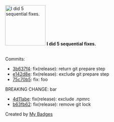 <img src="https://github.com/my-badges/my-badges/blob/master/src/all-badges/fix-commit/fix-5.png?raw=true" alt="I did 5 sequential fixes." title="I did 5 sequential fixes." width="128">
<strong>I did 5 sequential fixes.</strong>
<br><br>

Commits:

- <a href="https://github.com/semrel-extra/demo-msr-cicd/commit/3b637f4d9cdf06d8272a52522fce5c1b1643982a">3b637f4</a>: fix(release): return git prepare step
- <a href="https://github.com/semrel-extra/demo-msr-cicd/commit/e142d8ea8709f476ce75047ef8ede93f9163953c">e142d8e</a>: fix(release): exclude git prepare step
- <a href="https://github.com/semrel-extra/demo-msr-cicd/commit/75c70b536703858e6fab0bae793d8e1871aed7fe">75c70b5</a>: fix: foo

BREAKING CHANGE: bar
- <a href="https://github.com/semrel-extra/demo-msr-cicd/commit/4d11abe609c1eb5b5da456ed345c2f11381d0cc2">4d11abe</a>: fix(release): exclude .npmrc
- <a href="https://github.com/semrel-extra/demo-msr-cicd/commit/b63fb62f754dba516384c0f0624b82853b8a868e">b63fb62</a>: fix(release): remove git lock


Created by <a href="https://github.com/my-badges/my-badges">My Badges</a>